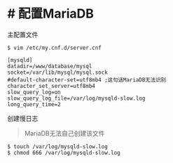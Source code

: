 # # 配置MariaDB
主配置文件
```
$ vim /etc/my.cnf.d/server.cnf
```
```
[mysqld]
datadir=/www/database/mysql
socket=/var/lib/mysql/mysql.sock
#default-character-set=utf8mb4 ;这句话MariaDB无法识别
character_set_server=utf8mb4
slow_query_log=on
slow_query_log_file=/var/log/mysqld-slow.log
long_query_time=2
```
创建慢日志
> MariaDB无法自己创建该文件

```
$ touch /var/log/mysqld-slow.log
$ chmod 666 /var/log/mysqld-slow.log
```

